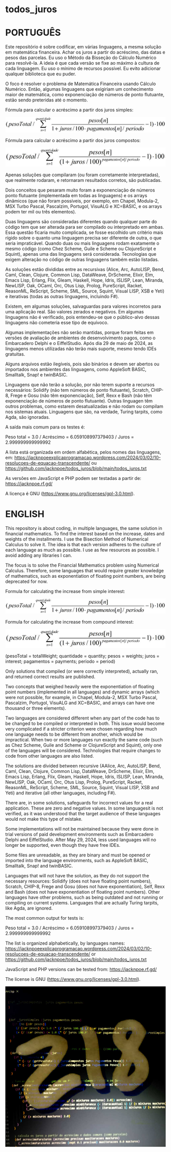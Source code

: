 # todos_juros

PORTUGUÊS
=========
Este repositório é sobre codificar, em várias linguagens, a mesma solução em matemática financeira. Achar os juros a partir do acréscimo, das datas e pesos das parcelas. Eu uso o Método da Bisseção do Cálculo Numérico para resolvê-la. A ideia é que cada versão se fixe ao máximo à cultura de cada linguagem. Eu uso o mínimo de recursos possível. Eu evito adicionar qualquer biblioteca que eu puder.

O foco é resolver o problema de Matemática Financeira usando Cálculo Numérico. Então, algumas linguagens que exigiriam um conhecimento maior de matemática, como exponenciação de números de ponto flutuante, estão sendo preteridas até o momento.

Fórmula para calcular o acréscimo a partir dos juros simples:

![Juros Simples](https://github.com/jacknpoe/todos_juros/blob/main/JurosSimples.jpg)

Fórmula para calcular o acréscimo a partir dos juros compostos:

![Juros Compostos](https://github.com/jacknpoe/todos_juros/blob/main/JurosCompostos.jpg)

Apenas soluções que compilaram (ou foram corretamente interpretadas), que realmente rodaram, e retornaram resultados corretos, são publicadas.

Dois conceitos que pesaram muito foram a exponenciação de números ponto flutuante (implementada em todas as linguagens) e os arrays dinâmicos (que não foram possíveis, por exemplo, em Chapel, Modula-2, MSX Turbo Pascal, Pascalzim, Portugol, VisuALG e XC=BASIC, e os arrays podem ter mil ou três elementos).

Duas linguagens são consideradas diferentes quando qualquer parte do código tem que ser alterada para ser compilado ou interpretado em ambas. Essa questão ficaria muito complicada, se fosse escolhido um critério mais rígido sobre o quanto uma linguagem precisa ser diferente de outra, o que seria impraticável. Quando duas ou mais linguagens rodam exatamente o mesmo código (como Chez Scheme, Guile e Scheme ou ClojureScript e Squint), apenas uma das linguagens será considerada. Tecnologias que exigem alteração no código de outras linguagens também estão listadas.

As soluções estão divididas entre as recursivas (Alice, Arc, AutoLISP, Bend, Caml, Clean, Clojure, Common Lisp, DataWeave, DrScheme, Elixir, Elm, Emacs Lisp, Erlang, Flix, Gleam, Haskell, Hope, Idris, ISLISP, Lean, Miranda, NewLISP, Oak, OCaml, Orc, Otus Lisp, Prolog, PureScript, Racket, ReasonML, ReScript, Scheme, SML, Source, Squint, Visual LISP, XSB e Yeti) e iterativas (todas as outras linguagens, incluindo F#).

Existem, em algumas soluções, salvaguardas para valores incorretos para uma aplicação real. São valores zerados e negativos. Em algumas linguagens não é verificado, pois entendeu-se que o público-alvo dessas linguagens não cometeria esse tipo de equívoco.

Algumas implementações não serão mantidas, porque foram feitas em versões de avaliação de ambientes de desenvolvimento pagos, como o Embarcadero Delphi e o EiffelStudio. Após dia 29 de maio de 2024, as linguagens menos utilizadas não terão mais suporte, mesmo tendo IDEs gratuitas.

Alguns arquivos estão ilegíveis, pois são binários e devem ser abertos ou importados nos ambientes das linguagens, como AppleSoft BASIC, Smalltalk, Snap! e twinBASIC.

Linguagens que não terão a solução, por não terem suporte a recursos necessários: Solidify (não tem números de ponto flutuante), Scratch, CHIP-8, Frege e Gosu (não têm exponenciação), Self, Rexx e Bash (não têm exponenciação de números de ponto flutuante). Outras linguagen têm outros problemas, como estarem desatualizadas e não rodam ou compilam nos sistemas atuais. Linguagens que são, na verdade, Turing tarpits, como Agda, são ignoradas.

A saída mais comum para os testes é:

Peso total = 3.0 / Acréscimo = 6.059108997379403 / Juros = 2.999999999999992

A lista está organizada em ordem alfabética, pelos nomes das linguagens, em: https://jacknpoeexplicaprogramacao.wordpress.com/2024/03/02/10-resolucoes-de-equacao-transcendente/ ou https://github.com/jacknpoe/todos_juros/blob/main/todos_juros.txt

As versões em JavaScript e PHP podem ser testadas a partir de: https://jacknpoe.rf.gd/

A licença é GNU (https://www.gnu.org/licenses/gpl-3.0.html).

ENGLISH
=======
This repository is about coding, in multiple languages, the same solution in financial mathematics. To find the interest based on the increase, dates and weights of the installments. I use the Bisection Method of Numerical Calculus to solve it. The idea is that each version adheres to the culture of each language as much as possible. I use as few resources as possible. I avoid adding any libraries I can.

The focus is to solve the Financial Mathematics problem using Numerical Calculus. Therefore, some languages ​​that would require greater knowledge of mathematics, such as exponentiation of floating point numbers, are being deprecated for now.

Formula for calculating the increase from simple interest:

![Simple Interest](https://github.com/jacknpoe/todos_juros/blob/main/JurosSimples.jpg)

Formula for calculating the increase from compound interest:

![Compound Interest](https://github.com/jacknpoe/todos_juros/blob/main/JurosCompostos.jpg)

(pesoTotal = totalWeight; quantidade = quantity; pesos = weights; juros = interest; pagamentos = payments; periodo = period)

Only solutions that compiled (or were correctly interpreted), actually ran, and returned correct results are published.

Two concepts that weighed heavily were the exponentiation of floating point numbers (implemented in all languages) and dynamic arrays (which were not possible, for example, in Chapel, Modula-2, MSX Turbo Pascal, Pascalzim, Portugol, VisuALG and XC=BASIC, and arrays can have one thousand or three elements).

Two languages ​​are considered different when any part of the code has to be changed to be compiled or interpreted in both. This issue would become very complicated if a stricter criterion were chosen regarding how much one language needs to be different from another, which would be impractical. When two or more languages ​​run exactly the same code (such as Chez Scheme, Guile and Scheme  or ClojureScript and Squint), only one of the languages ​​will be considered. Technologies that require changes to code from other languages ​​are also listed.

The solutions are divided between recursive (AAlice, Arc, AutoLISP, Bend, Caml, Clean, Clojure, Common Lisp, DataWeave, DrScheme, Elixir, Elm, Emacs Lisp, Erlang, Flix, Gleam, Haskell, Hope, Idris, ISLISP, Lean, Miranda, NewLISP, Oak, OCaml, Orc, Otus Lisp, Prolog, PureScript, Racket, ReasonML, ReScript, Scheme, SML, Source, Squint, Visual LISP, XSB and Yeti) and iterative (all other languages, including F#).

There are, in some solutions, safeguards for incorrect values ​​for a real application. These are zero and negative values. In some languages ​​it is not verified, as it was understood that the target audience of these languages ​​would not make this type of mistake.

Some implementations will not be maintained because they were done in trial versions of paid development environments such as Embarcadero Delphi and EiffelStudio. After May 29, 2024, less used languages ​​will no longer be supported, even though they have free IDEs.

Some files are unreadable, as they are binary and must be opened or imported into the language environments, such as AppleSoft BASIC, Smalltalk, Snap! and twinBASIC.

Languages ​​that will not have the solution, as they do not support the necessary resources: Solidify (does not have floating point numbers), Scratch, CHIP-8, Frege and Gosu (does not have exponentiation), Self, Rexx and Bash (does not have exponentiation of floating point numbers). Other languages ​​have other problems, such as being outdated and not running or compiling on current systems. Languages that are actually Turing tarpits, like Agda, are ignored.

The most common output for tests is:

Peso total = 3.0 / Acréscimo = 6.059108997379403 / Juros = 2.999999999999992

The list is organized alphabetically, by languages names: https://jacknpoeexplicaprogramacao.wordpress.com/2024/03/02/10-resolucoes-de-equacao-transcendente/ or https://github.com/jacknpoe/todos_juros/blob/main/todos_juros.txt

JavaScript and PHP versions can be tested from: https://jacknpoe.rf.gd/

The license is GNU (https://www.gnu.org/licenses/gpl-3.0.html).

![52](https://github.com/jacknpoe/todos_juros/blob/main/resolu%C3%A7%C3%B5es.jpg)
